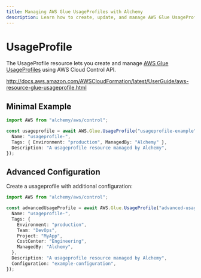 ```yaml
---
title: Managing AWS Glue UsageProfiles with Alchemy
description: Learn how to create, update, and manage AWS Glue UsageProfiles using Alchemy Cloud Control.
---
```


# UsageProfile

The UsageProfile resource lets you create and manage [AWS Glue UsageProfiles](https://docs.aws.amazon.com/glue/latest/userguide/) using AWS Cloud Control API.

http://docs.aws.amazon.com/AWSCloudFormation/latest/UserGuide/aws-resource-glue-usageprofile.html

## Minimal Example

```ts
import AWS from "alchemy/aws/control";

const usageprofile = await AWS.Glue.UsageProfile("usageprofile-example", {
  Name: "usageprofile-",
  Tags: { Environment: "production", ManagedBy: "Alchemy" },
  Description: "A usageprofile resource managed by Alchemy",
});
```

## Advanced Configuration

Create a usageprofile with additional configuration:

```ts
import AWS from "alchemy/aws/control";

const advancedUsageProfile = await AWS.Glue.UsageProfile("advanced-usageprofile", {
  Name: "usageprofile-",
  Tags: {
    Environment: "production",
    Team: "DevOps",
    Project: "MyApp",
    CostCenter: "Engineering",
    ManagedBy: "Alchemy",
  },
  Description: "A usageprofile resource managed by Alchemy",
  Configuration: "example-configuration",
});
```

